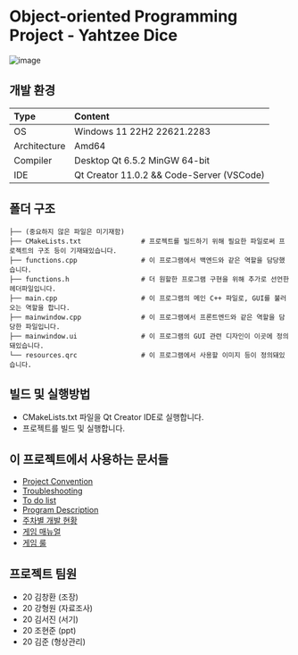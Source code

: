 # Object-oriented Programming Project - Yahtzee Dice
![image](https://github.com/kimch0612/OOP2_Project/assets/10193967/75fd683f-7617-45fe-b90d-7483fd3351e6)

## 개발 환경
| Type | Content |
|:---|:---|
| OS | Windows 11 22H2 22621.2283 |
| Architecture | Amd64 |
| Compiler | Desktop Qt 6.5.2 MinGW 64-bit |
| IDE | Qt Creator 11.0.2 && Code-Server (VSCode) |

## 폴더 구조
     
    ├── (중요하지 않은 파일은 미기재함) 
    ├── CMakeLists.txt               # 프로젝트를 빌드하기 위해 필요한 파일로써 프로젝트의 구조 등이 기재돼있습니다.
    ├── functions.cpp                # 이 프로그램에서 백엔드와 같은 역할을 담당했습니다.
    ├── functions.h                  # 더 원할한 프로그램 구현을 위해 추가로 선언한 헤더파일입니다.
    ├── main.cpp                     # 이 프로그램의 메인 C++ 파일로, GUI를 불러오는 역할을 합니다.
    ├── mainwindow.cpp               # 이 프로그램에서 프론트엔드와 같은 역할을 담당한 파일입니다.
    ├── mainwindow.ui                # 이 프로그램의 GUI 관련 디자인이 이곳에 정의돼있습니다.
    └── resources.qrc                # 이 프로그램에서 사용할 이미지 등이 정의돼있습니다.

## 빌드 및 실행방법
- CMakeLists.txt 파일을 Qt Creator IDE로 실행합니다.
- 프로젝트를 빌드 및 실행합니다.

## 이 프로젝트에서 사용하는 문서들
- [Project Convention](./documents/Convention.md)
- [Troubleshooting](https://github.com/kimch0612/OOP2_Project/issues/6)
- [To do list](./documents/to_do_list.md)
- [Program Description](./documents/description.md)
- [주차별 개발 현황](./documents/weekly_changelog.md)
- [게임 매뉴얼](./documents/manual.md)
- [게임 룰](./documents/rules.md)

## 프로젝트 팀원
- 20 김창환 (조장)
- 20 강형원 (자료조사)
- 20 김서진 (서기)
- 20 조현준 (ppt)
- 20 김준 (형상관리)
